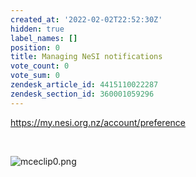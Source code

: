 ```yaml
---
created_at: '2022-02-02T22:52:30Z'
hidden: true
label_names: []
position: 0
title: Managing NeSI notifications
vote_count: 0
vote_sum: 0
zendesk_article_id: 4415110022287
zendesk_section_id: 360001059296
---
```


<https://my.nesi.org.nz/account/preference>

 

![mceclip0.png](../includes/mceclip0_2.png)
